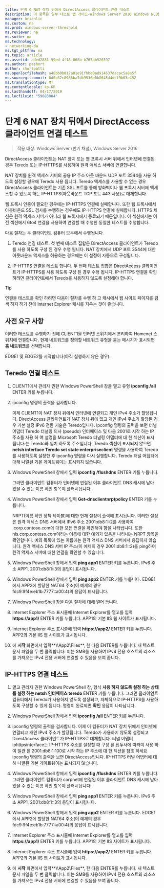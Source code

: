 ```yaml
---
title: 단계 6 NAT 장치 뒤에서 DirectAccess 클라이언트 연결 테스트
description: 이 항목은 일부 테스트 랩 가이드-Windows Server 2016 Windows NLB를 사용 하 여 클러스터에서 DirectAccess 시연
manager: brianlic
ms.custom: na
ms.prod: windows-server-threshold
ms.reviewer: na
ms.suite: na
ms.technology:
- networking-da
ms.tgt_pltfrm: na
ms.topic: article
ms.assetid: aded2881-99ed-4f18-868b-b765ab926597
ms.author: pashort
author: shortpatti
ms.openlocfilehash: a48bb9b012a81e91fbbe0ad914637dacac5a8a5f
ms.sourcegitcommit: 0d0b32c8986ba7db9536e0b8648d4ddf9b03e452
ms.translationtype: MT
ms.contentlocale: ko-KR
ms.lasthandoff: 04/17/2019
ms.locfileid: "59883004"
---
```

# <a name="step-6-test-directaccess-client-connectivity-from-behind-a-nat-device"></a>단계 6 NAT 장치 뒤에서 DirectAccess 클라이언트 연결 테스트

>적용 대상: Windows Server (반기 채널), Windows Server 2016

DirectAccess 클라이언트는 NAT 장치 또는 웹 프록시 서버 뒤에서 인터넷에 연결된 경우 Teredo 또는 IP-HTTPS를 사용하여 원격 액세스 서버에 연결합니다. 

NAT 장치를 원격 액세스 서버의 공용 IP 주소 아웃 바운드 UDP 포트 3544을 사용 하도록 설정할 경우에 Teredo 사용 됩니다. Teredo 액세스를 사용할 수 없는 경우 DirectAccess 클라이언트는 기존 SSL 포트를 통해 방화벽이나 웹 프록시 서버에 액세스할 수 있도록 하는 IP-HTTPS(아웃바운드 TCP 포트 443 사용)로 대체합니다. 

웹 프록시 인증이 필요한 경우에는 IP-HTTPS 연결에 실패합니다. 또한 웹 프록시에서 아웃바운드 SSL 검사를 수행하는 경우에도 IP-HTTPS 연결에 실패합니다. HTTPS 세션은 원격 액세스 서버가 아니라 웹 프록시에서 종료되기 때문입니다. 이 섹션에서는 이전 섹션에서 6to4 연결을 사용하여 연결할 때 수행한 동일한 테스트를 수행합니다.  
  
다음 절차는 두 클라이언트 컴퓨터 모두에서 수행됩니다.  
  
1. Teredo 연결 테스트. 첫 번째 테스트 집합은 DirectAccess 클라이언트가 Teredo를 사용 하도록 구성 된 경우 수행 됩니다. NAT 장치에서 UDP 포트 3544에 대한 아웃바운드 액세스를 허용하는 경우에는 이 설정이 자동으로 구성됩니다.  
  
2. IP-HTTPS 연결을 테스트 합니다. 두 번째 테스트 집합은 DirectAccess 클라이언트가 IP-HTTPS를 사용 하도록 구성 된 경우 수행 됩니다. IP-HTTPS 연결을 확인하려면 클라이언트에서 Teredo를 사용하지 않도록 설정해야 합니다.  
  
> [!TIP]  
> 연결을 테스트를 확인 하려면 다음이 절차를 수행 하 고 캐시에서 웹 사이트 페이지를 검색 하지 하기 전에 Internet Explorer 캐시를 지우는 것이 좋습니다.  
  
## <a name="prerequisites"></a>사전 요구 사항

이러한 테스트를 수행하기 전에 CLIENT1을 인터넷 스위치에서 분리하여 Homenet 스위치에 연결합니다. 현재 네트워크를 정의할 네트워크 유형을 묻는 메시지가 표시되면 **홈 네트워크**를 선택합니다.  
  
EDGE1 및 EDGE2를 시작합니다(아직 실행하지 않은 경우).  
  
## <a name="test-teredo-connectivity"></a>Teredo 연결 테스트  
  
1.  CLIENT1에서 관리자 권한 Windows PowerShell 창을 열고 유형 **ipconfig /all** ENTER 키를 누릅니다.  
  
2.  ipconfig 명령의 출력을 검사합니다.  
  
    이제 CLIENT1이 NAT 장치 뒤에서 인터넷에 연결되고 개인 IPv4 주소가 할당됩니다. DirectAccess 클라이언트가 NAT 장치 뒤에 있고 개인 IPv4 주소가 할당된 경우 기본 설정 IPv6 전환 기술은 Teredo입니다. Ipconfig 명령의 출력을 보면 터널 어댑터 Teredo 터널링 의사 (pseudo) 인터페이스 및 다음 2001로 시작 하는 IP 주소를 사용 하 여 설명을 Microsoft Teredo 터널링 어댑터에 대 한 섹션이 표시 됩니다:는 Teredo와 일치 하도록 주소입니다. Teredo 섹션이 표시되지 않으면 **netsh interface Teredo set state enterpriseclient** 명령을 사용하여 Teredo를 사용하도록 설정한 후 ipconfig 명령을 다시 실행합니다. Teredo 터널 어댑터에 대해 나열된 기본 게이트웨이는 표시되지 않습니다.  
  
3.  Windows PowerShell 창에서 입력 **ipconfig /flushdns** ENTER 키를 누릅니다.  
  
    그러면 클라이언트 컴퓨터가 인터넷에 연결된 이후 클라이언트 DNS 캐시에 남아 있을 수 있는 이름 확인 항목이 플러시됩니다.  
  
4.  Windows PowerShell 창에서 입력 **Get-dnsclientnrptpolicy** ENTER 키를 누릅니다.  
  
    NRPT(이름 확인 정책 테이블)에 대한 현재 설정이 출력에 표시됩니다. 이러한 설정은 원격 액세스 DNS 서버에서 IPv6 주소 2001:db8:1::2를 사용하여 .corp.contoso.com에 대한 모든 연결을 확인해야 함을 나타냅니다. 또한 nls.corp.contoso.com이라는 이름에 대한 예외가 있음을 나타내는 NRPT 항목을 확인합니다. 예외 목록에 있는 이름에는 원격 액세스 DNS 서버에서 응답하지 않습니다. 원격 액세스 DNS 서버 IP 주소(이 예제의 경우 2001:db8:1::2)를 ping하여 원격 액세스 서버에 대한 연결을 확인할 수 있습니다.  
  
5.  Windows PowerShell 창에서 입력 **ping app1** ENTER 키를 누릅니다. IPv6 주소 APP1, 2001:db8:1::3의 응답이 표시됩니다.  
  
6.  Windows PowerShell 창에서 입력 **ping app2** ENTER 키를 누릅니다. EDGE1에서 APP2에 할당한 NAT64 주소(이 예제의 경우 fdc9:9f4e:eb1b:7777::a00:4)의 응답이 표시됩니다.  
  
7.  Windows PowerShell 창을 다음 절차에 대해 열어 둡니다.  
  
8.  Internet Explorer 주소 표시줄에 Internet Explorer를 열고를 입력 **https://app1/** ENTER 키를 누릅니다. APP1의 기본 IIS 웹 사이트가 표시됩니다.  
  
9. Internet Explorer 주소 표시줄에 입력 **https://app2/** ENTER 키를 누릅니다. APP2의 기본 IIS 웹 사이트가 표시됩니다.  
  
10. 에 **시작** 화면에서 입력**\\\App2\Files**, 한 다음 ENTER를 누릅니다. 새 텍스트 문서 파일을 두 번 클릭합니다. 이는 SMB를 사용하여 IPv4 전용 호스트의 리소스를 가져오는 IPv4 전용 서버에 연결할 수 있음을 보여 줍니다.  
  
## <a name="test-ip-https-connectivity"></a>IP-HTTPS 연결 테스트  
  
1.  열고 관리자 권한 Windows PowerShell 창, 형식 **사용 하지 않도록 설정 하는 상태를 설정 하는 netsh 인터페이스 teredo** ENTER 키를 누릅니다. 그러면 클라이언트 컴퓨터에서 Teredo가 사용하지 않도록 설정되고, 자체적으로 IP-HTTPS를 사용하도록 구성할 수 있게 됩니다. 명령이 완료되면 **확인** 응답이 나타납니다.  
  
2.  Windows PowerShell 창에서 입력 **ipconfig /all** ENTER 키를 누릅니다.  
  
3.  ipconfig 명령의 출력을 검사합니다. 이제 이 컴퓨터가 NAT 장치 뒤에서 인터넷에 연결되고 개인 IPv4 주소가 할당됩니다. Teredo가 사용하지 않도록 설정되고 DirectAccess 클라이언트가 IP-HTTPS로 대체합니다. 터널 어댑터 iphttpsinterface는 IP-HTTPS 주소를 설정할 때 구성 된 접두사에 따라이 사용 하 여 일관 된 2001:db8:1:100로 시작 하는 IP 주소에 대 한 섹션을 참조 하세요 ipconfig 명령의 출력을 보면 DirectAccess입니다. IP-HTTPS 터널 어댑터에 대해 나열된 기본 게이트웨이는 표시되지 않습니다.  
  
4.  Windows PowerShell 창에서 입력 **ipconfig /flushdns** ENTER 키를 누릅니다. 그러면 클라이언트 컴퓨터가 corpnet에 연결된 이후 클라이언트 DNS 캐시에 남아 있을 수 있는 이름 확인 항목이 플러시됩니다.  
  
5.  Windows PowerShell 창에서 입력 **ping app1** ENTER 키를 누릅니다. IPv6 주소 APP1, 2001:db8:1::3의 응답이 표시됩니다.  
  
6.  Windows PowerShell 창에서 입력 **ping app2** ENTER 키를 누릅니다. EDGE1에서 APP2에 할당한 NAT64 주소(이 예제의 경우 fdc9:9f4e:eb1b:7777::a00:4)의 응답이 표시됩니다.  
  
7.  Internet Explorer 주소 표시줄에 Internet Explorer를 열고를 입력 **https://app1/** ENTER 키를 누릅니다. APP1의 기본 IIS 사이트가 표시됩니다.  
  
8.  Internet Explorer 주소 표시줄에 입력 **https://app2/** ENTER 키를 누릅니다. APP2의 기본 IIS 웹 사이트가 표시됩니다.  
  
9. 에 **시작** 화면에서 입력**\\\App2\Files**, 한 다음 ENTER를 누릅니다. 새 텍스트 문서 파일을 두 번 클릭합니다. 이는 SMB를 사용하여 IPv4 전용 호스트의 리소스를 가져오는 IPv4 전용 서버에 연결할 수 있음을 보여 줍니다.
